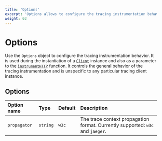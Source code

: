 ```yaml
---
title: 'Options'
excerpt: 'Options allows to configure the tracing instrumentation behavior.'
weight: 03
---
```


# Options

Use the `Options` object to configure the tracing instrumentation behavior. It is used during the instantiation of a [`Client`](https://grafana.com/docs/k6/<K6_VERSION>/javascript-api/k6-experimental/tracing/client) instance and also as a parameter to the [`instrumentHTTP`](https://grafana.com/docs/k6/<K6_VERSION>/javascript-api/k6-experimental/tracing/instrumenthttp) function. It controls the general behavior of the tracing instrumentation and is unspecific to any particular tracing client instance.

## Options

| Option name  | Type     | Default | Description                                                                    |
| :----------- | :------- | :------ | :----------------------------------------------------------------------------- |
| `propagator` | `string` | `w3c`   | The trace context propagation format. Currently supported: `w3c` and `jaeger`. |
